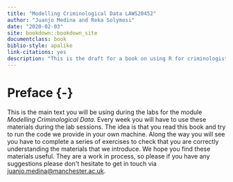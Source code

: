```yaml
--- 
title: "Modelling Criminological Data LAWS20452"
author: "Juanjo Medina and Reka Solymosi"
date: "2020-02-03"
site: bookdown::bookdown_site
documentclass: book
biblio-style: apalike
link-citations: yes
description: "This is the draft for a book on using R for criminologists. The output format for this example is bookdown::gitbook."
---
```


# Preface {-}

This is the main text you will be using during the labs for the module *Modelling Criminological Data*. Every week you will have to use these materials during the lab sessions. The idea is that you read this book and try to run the code we provide in your own machine. Along the way you will see you have to complete a series of exercises to check that you are correctly understanding the materials that we introduce. We hope you find these materials useful. They are a work in process, so please if you have any suggestions please don't hesitate to get in touch via juanjo.medina@manchester.ac.uk.
